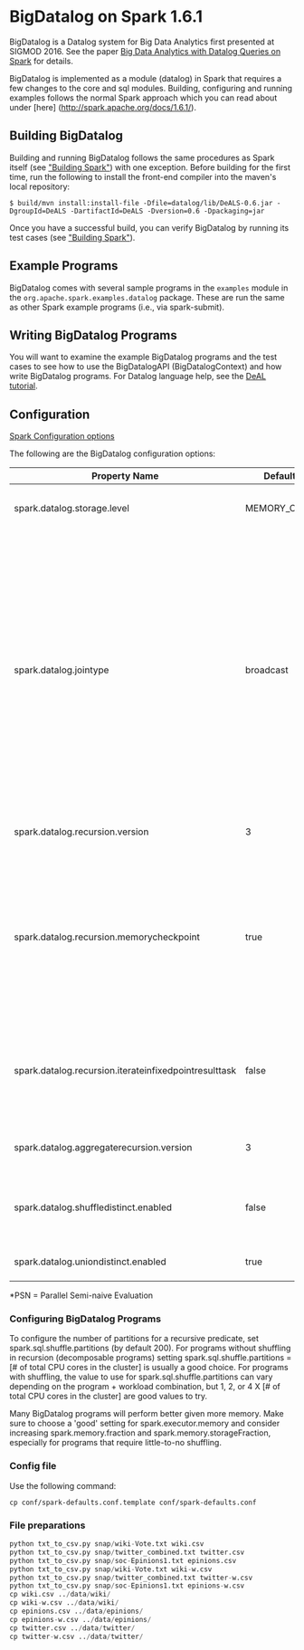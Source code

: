 # BigDatalog on Spark 1.6.1 

BigDatalog is a Datalog system for Big Data Analytics first presented at SIGMOD 2016.  See the paper [Big Data Analytics with Datalog Queries on Spark](http://yellowstone.cs.ucla.edu/~yang/paper/sigmod2016-p958.pdf) for details.

BigDatalog is implemented as a module (datalog) in Spark that requires a few changes to the core and sql modules.  Building, configuring and running examples follows the normal Spark approach which you can read about under [here] (http://spark.apache.org/docs/1.6.1/). 

## Building BigDatalog
Building and running BigDatalog follows the same procedures as Spark itself (see ["Building Spark"](http://spark.apache.org/docs/1.6.1/building-spark.html)) with one exception.  Before building for the first time, run the following to install the front-end compiler into the maven's local repository:

    $ build/mvn install:install-file -Dfile=datalog/lib/DeALS-0.6.jar -DgroupId=DeALS -DartifactId=DeALS -Dversion=0.6 -Dpackaging=jar

Once you have a successful build, you can verify BigDatalog by running its test cases (see ["Building Spark"](http://spark.apache.org/docs/1.6.1/building-spark.html)).

## Example Programs

BigDatalog comes with several sample programs in the `examples` module in the `org.apache.spark.examples.datalog` package.  These are run the same as other Spark example programs (i.e., via spark-submit).

## Writing BigDatalog Programs
You will want to examine the example BigDatalog programs and the test cases to see how to use the BigDatalogAPI (BigDatalogContext) and how write BigDatalog programs.  For Datalog language help, see the [DeAL tutorial](http://wis.cs.ucla.edu/deals/tutorial/).   

## Configuration

[Spark Configuration options](http://spark.apache.org/docs/1.6.1/configuration.html)

The following are the BigDatalog configuration options:

Property Name | Default | Meaning
------------- | -------------| -------------
spark.datalog.storage.level|MEMORY_ONLY|Default StorageLevel for recursive predicate RDD caching.
spark.datalog.jointype|broadcast|Default join type.  "broadcast" (or no setting at all) - the plan generator will attempt to insert BroadcastHints into the plan to produce a BroadcastJoin.  "shuffle" - the plan generator will attempt to insert CacheHints to cache the build side of a ShuffleHashJoin.  "sortmerge" - the plan generator will not attempt any hints and produce a SortMergeJoin.  With "broadcast" or "shuffle", if no hints are given, SortMergeJoin is produced.
spark.datalog.recursion.version|3|1 = Multi Job PSN, 2 = Multi Job PSN w/ SetRDD, 3 = Single Job PSN w/ SetRDD
spark.datalog.recursion.memorycheckpoint|true|Each iteration of recursion, cache the RDDs in memory and clear lineage.  Avoids a stack-overflow from long lineages and greatly reduces closurecleaning time but you better have enough memory. Use false if the program+dataset requires few iterations. 
spark.datalog.recursion.iterateinfixedpointresulttask|false|Decomposable predicates will not require shuffling during recursion.  This flag allows the FixedPointResultTask to iterate rather than perform a single iteration. 
spark.datalog.aggregaterecursion.version|3|1 = Multi Job PSN, 2 = Multi Job PSN w/ SetRDD, 3 = Single Job PSN w/ SetRDD
spark.datalog.shuffledistinct.enabled|false|Enables a "map-side distinct" before a shuffle to reduce the amount of data produced during a join in a recursion.
spark.datalog.uniondistinct.enabled|true|Deduplicate union operations.  Datalog uses set-semantics!

*PSN = Parallel Semi-naive Evaluation

### Configuring BigDatalog Programs
To configure the number of partitions for a recursive predicate, set spark.sql.shuffle.partitions (by default 200).  For programs without shuffling in recursion (decomposable programs) setting spark.sql.shuffle.partitions = [# of total CPU cores in the cluster] is usually a good choice.  For programs with shuffling, the value to use for spark.sql.shuffle.partitions can vary depending on the program + workload combination, but 1, 2, or 4 X [# of total CPU cores in the cluster] are good values to try.

Many BigDatalog programs will perform better given more memory.  Make sure to choose a 'good' setting for spark.executor.memory and consider increasing spark.memory.fraction and spark.memory.storageFraction, especially for programs that require little-to-no shuffling.

### Config file

Use the following command:

```
cp conf/spark-defaults.conf.template conf/spark-defaults.conf 
```


### File preparations

```python
python txt_to_csv.py snap/wiki-Vote.txt wiki.csv
python txt_to_csv.py snap/twitter_combined.txt twitter.csv
python txt_to_csv.py snap/soc-Epinions1.txt epinions.csv
python txt_to_csv.py snap/wiki-Vote.txt wiki-w.csv
python txt_to_csv.py snap/twitter_combined.txt twitter-w.csv
python txt_to_csv.py snap/soc-Epinions1.txt epinions-w.csv
cp wiki.csv ../data/wiki/
cp wiki-w.csv ../data/wiki/
cp epinions.csv ../data/epinions/
cp epinions-w.csv ../data/epinions/
cp twitter.csv ../data/twitter/
cp twitter-w.csv ../data/twitter/
```
